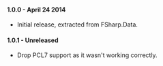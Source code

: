 #### 1.0.0 - April 24 2014
* Initial release, extracted from FSharp.Data.

#### 1.0.1 - Unreleased
* Drop PCL7 support as it wasn't working correctly.
